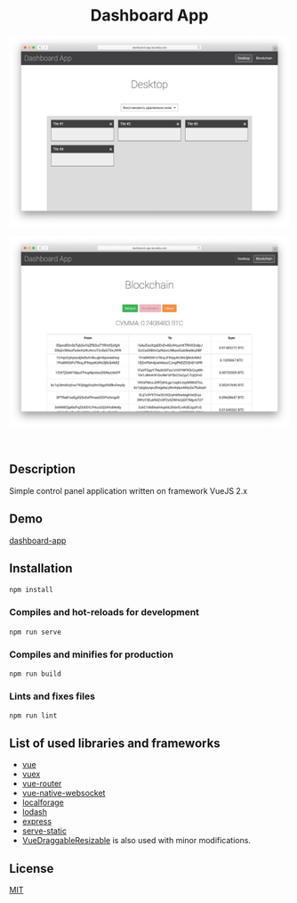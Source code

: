 <h1 align="center">Dashboard App</h1>
<p align="center">
  <img src="resources/desktop.jpg" width="1024" alt="desktop">
</p>
<p align="center">
  <img src="resources/blockchain.jpg" width="1024" alt="blockchain">
</p>
<br>

## Description
Simple control panel application written on framework VueJS 2.x

## Demo
[dashboard-app](http://dashboard-app.lacodda.com)

## Installation
```
npm install
```

### Compiles and hot-reloads for development
```
npm run serve
```

### Compiles and minifies for production
```
npm run build
```

### Lints and fixes files
```
npm run lint
```

## List of used libraries and frameworks

- [vue](https://github.com/vuejs/vue)
- [vuex](https://github.com/vuejs/vuex)
- [vue-router](https://github.com/vuejs/vue-router)
- [vue-native-websocket](https://github.com/nathantsoi/vue-native-websocket)
- [localforage](https://github.com/localForage/localForage)
- [lodash](https://lodash.com/)
- [express](http://expressjs.com/)
- [serve-static](https://github.com/expressjs/serve-static)
- [VueDraggableResizable](https://github.com/mauricius/vue-draggable-resizable) is also used with minor modifications.

## License
[MIT](LICENSE.md)